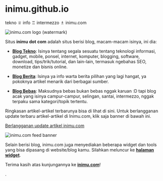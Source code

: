inimu.github.io
===============

tekno ♕ info ♖ intermezzo ♗ inimu.com

![inimu.com logo (watermark)](http://inimu.github.io/images/brand/inimu.com-logo-banner-watermark.png)

Situs **inimu** **dot** **com** adalah situs berisi blog, macam-macam isinya, ini dia:

  * **[Blog Tekno](http://inimu.com/komputer/)**: Isinya tentang segala sesuatu tentang teknologi informasi, gadget, mobile, ponsel, internet, komputer, blogging, software, download, tips/trik/tutorial, dan lain-lain, termasuk ngebahas SEO, monetize dan bisnis online.

  * **[Blog Berita](http://inimu.com/berita/)**: Isinya ya info warta berita pilihan yang lagi hangat, ya pokoknya artikel menarik dari berbagai sumber.

  * **[Blog Bebas](http://inimu.com/bebas)**: Maksudnya bebas bukan bebas nggak karuan :D tapi blog acak yang isinya campur-campur, selingan, santai, intermezzo, nggak terpaku sama kategori/topik tertentu.

Ringkasan artikel-artikel terbarunya bisa di lihat di sini. Untuk berlangganan update terbaru artikel-artikel di Inimu.com, klik saja banner di bawah ini.

[Berlangganan update artikel inimu.com](http://feeds.feedburner.com/inimucom)

![inimu.com feed banner](https://feeds.feedburner.com/inimucom.1.gif)

Selain berisi blog, inimu.com juga menyediakan beberapa widget dan tools yang bisa dipasang di website/blog kamu. Silahkan meluncur ke **[halaman widget](http://inimu.com/widget)**.

Terima kasih atas kunjungannya ke **[inimu.com](http://inimu.com)**!

.
